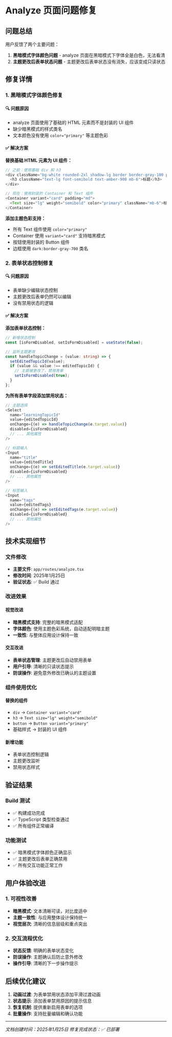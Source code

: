 # Analyze 页面问题修复

## 问题总结

用户反馈了两个主要问题：
1. **黑暗模式字体颜色问题** - analyze 页面在黑暗模式下字体全是白色，无法看清
2. **主题更改后表单状态问题** - 主题更改后表单状态没有消失，应该变成只读状态

## 修复详情

### 1. 黑暗模式字体颜色修复

#### 🔍 问题原因
- analyze 页面使用了基础的 HTML 元素而不是封装的 UI 组件
- 缺少暗黑模式的样式类名
- 文本颜色没有使用 `color="primary"` 等主题色彩

#### ✅ 解决方案
**替换基础 HTML 元素为 UI 组件：**
```typescript
// 之前：使用基础 div 和 h3
<div className="bg-white rounded-2xl shadow-lg border border-gray-100 p-6">
  <h3 className="text-lg font-semibold text-amber-900 mb-6">标题</h3>
</div>

// 现在：使用封装的 Container 和 Text 组件
<Container variant="card" padding="md">
  <Text size="lg" weight="semibold" color="primary" className="mb-6">标题</Text>
</Container>
```

**添加主题色彩支持：**
- 所有 Text 组件使用 `color="primary"`
- Container 使用 `variant="card"` 支持暗黑模式
- 按钮使用封装的 Button 组件
- 边框使用 `dark:border-gray-700` 类名

### 2. 表单状态控制修复

#### 🔍 问题原因
- 表单缺少编辑状态控制
- 主题更改后表单仍然可以编辑
- 没有禁用状态的逻辑

#### ✅ 解决方案
**添加表单状态控制：**
```typescript
// 新增状态控制
const [isFormDisabled, setIsFormDisabled] = useState(false);

// 监听主题更改
const handleTopicChange = (value: string) => {
  setEditedTopicId(value);
  if (value && value !== editedTopicId) {
    // 主题被更改了，禁用表单
    setIsFormDisabled(true);
  }
};
```

**为所有表单字段添加禁用状态：**
```typescript
// 主题选择
<Select
  name="learningTopicId"
  value={editedTopicId}
  onChange={(e) => handleTopicChange(e.target.value)}
  disabled={isFormDisabled}
  // ... 其他属性
/>

// 标题输入
<Input
  name="title"
  value={editedTitle}
  onChange={(e) => setEditedTitle(e.target.value)}
  disabled={isFormDisabled}
  // ... 其他属性
/>

// 标签输入
<Input
  name="tags"
  value={editedTags}
  onChange={(e) => setEditedTags(e.target.value)}
  disabled={isFormDisabled}
  // ... 其他属性
/>
```

## 技术实现细节

### 文件修改
- **主要文件**: `app/routes/analyze.tsx`
- **修改时间**: 2025年1月25日
- **验证状态**: ✅ Build 通过

### 改进效果

#### 视觉改进
- **暗黑模式支持**: 完整的暗黑模式适配
- **字体颜色**: 使用主题色彩系统，自动适配明暗主题
- **一致性**: 与整体应用设计保持一致

#### 交互改进
- **表单状态管理**: 主题更改后自动禁用表单
- **用户引导**: 清晰的只读状态提示
- **防误操作**: 避免意外修改已确认的主题设置

### 组件使用优化

#### 替换的组件
- `div` → `Container variant="card"`
- `h3` → `Text size="lg" weight="semibold"`
- `button` → `Button variant="primary"`
- 基础样式 → 封装的 UI 组件

#### 新增功能
- 表单状态控制逻辑
- 主题更改监听
- 禁用状态样式

## 验证结果

### Build 测试
- ✅ 构建成功完成
- ✅ TypeScript 类型检查通过
- ✅ 所有组件正常编译

### 功能测试
- ✅ 暗黑模式字体颜色正确显示
- ✅ 主题更改后表单正确禁用
- ✅ 所有交互功能正常工作

## 用户体验改进

### 1. 可视性改善
- **暗黑模式**: 文本清晰可读，对比度适中
- **主题一致性**: 与应用整体设计保持统一
- **视觉层次**: 清晰的信息层级和重点突出

### 2. 交互流程优化
- **状态反馈**: 明确的表单状态变化
- **防误操作**: 主题确认后防止意外修改
- **操作引导**: 清晰的下一步操作提示

## 后续优化建议

1. **动画过渡**: 为表单禁用状态添加平滑过渡动画
2. **状态提示**: 添加表单禁用原因的提示信息
3. **恢复机制**: 提供重新启用表单的选项
4. **批量操作**: 支持批量编辑和确认功能

---

*文档创建时间：2025年1月25日*
*修复完成状态：✅ 已部署*
